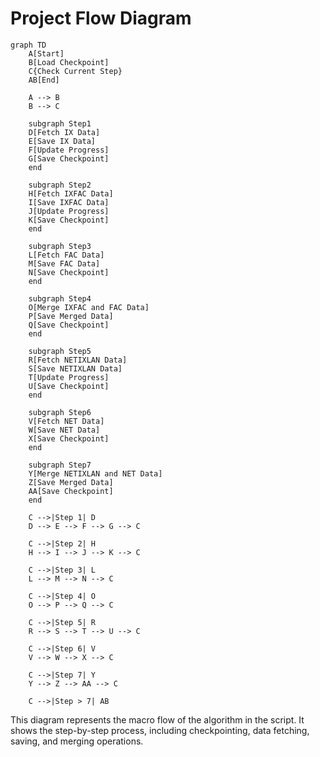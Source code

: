 # Project Flow Diagram

```mermaid
graph TD
    A[Start]
    B[Load Checkpoint]
    C{Check Current Step}
    AB[End]

    A --> B
    B --> C

    subgraph Step1
    D[Fetch IX Data]
    E[Save IX Data]
    F[Update Progress]
    G[Save Checkpoint]
    end

    subgraph Step2
    H[Fetch IXFAC Data]
    I[Save IXFAC Data]
    J[Update Progress]
    K[Save Checkpoint]
    end

    subgraph Step3
    L[Fetch FAC Data]
    M[Save FAC Data]
    N[Save Checkpoint]
    end

    subgraph Step4
    O[Merge IXFAC and FAC Data]
    P[Save Merged Data]
    Q[Save Checkpoint]
    end

    subgraph Step5
    R[Fetch NETIXLAN Data]
    S[Save NETIXLAN Data]
    T[Update Progress]
    U[Save Checkpoint]
    end

    subgraph Step6
    V[Fetch NET Data]
    W[Save NET Data]
    X[Save Checkpoint]
    end

    subgraph Step7
    Y[Merge NETIXLAN and NET Data]
    Z[Save Merged Data]
    AA[Save Checkpoint]
    end

    C -->|Step 1| D
    D --> E --> F --> G --> C

    C -->|Step 2| H
    H --> I --> J --> K --> C

    C -->|Step 3| L
    L --> M --> N --> C

    C -->|Step 4| O
    O --> P --> Q --> C

    C -->|Step 5| R
    R --> S --> T --> U --> C

    C -->|Step 6| V
    V --> W --> X --> C

    C -->|Step 7| Y
    Y --> Z --> AA --> C

    C -->|Step > 7| AB
```

This diagram represents the macro flow of the algorithm in the script. It shows the step-by-step process, including checkpointing, data fetching, saving, and merging operations.
